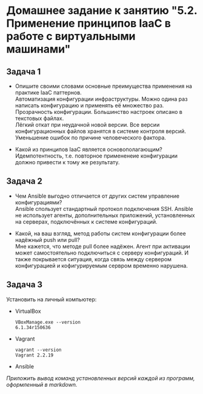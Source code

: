# Домашнее задание к занятию "5.2. Применение принципов IaaC в работе с виртуальными машинами"

## Задача 1

- Опишите своими словами основные преимущества применения на практике IaaC паттернов.  
Автоматизация конфигурации инфраструктуры. Можно одина раз написать конфигурацию и применять её множество раз.  
Прозрачность конфигурации. Большинство настроек описано в текстовых файлах.  
Лёгкий откат при неудачной новой версии. Все версии конфигурационных файлов хранятся в системе контроля версий.  
Уменьшение ошибок по причине человеческого фактора.  

  
- Какой из принципов IaaC является основополагающим?  
Идемпотентность, т.е. повторное примененеие конфигурации должно привести к тому же результату.  

## Задача 2

- Чем Ansible выгодно отличается от других систем управление конфигурациями?  
Ansible спользует стандартный протокол подключения SSH. 
Ansible не использует агенты, дополнительных приложений, установленных на серверах, подключённых к системе конфигураций.  
  
- Какой, на ваш взгляд, метод работы систем конфигурации более надёжный push или pull?  
Мне кажется, что методе pull более надёжен. Агент при активации может самостоятельно подключиться с серверу конфигураций. И также покрывается ситуация, когда связь между сервером конфигурацией и кофигурируемым сервром временно нарушена.  

## Задача 3

Установить на личный компьютер:

- VirtualBox  
    ```
    VBoxManage.exe --version
    6.1.34r150636
    ```
- Vagrant  
    ```
    vagrant --version  
    Vagrant 2.2.19  
    ```
- Ansible  

*Приложить вывод команд установленных версий каждой из программ, оформленный в markdown.*
